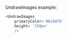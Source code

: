 UndrawImages example:
```js 
<UndrawImages
    primaryColor='#6c68fb'
    height= '250px'
    />
```